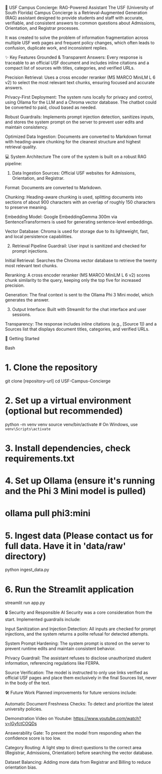 🏫 USF Campus Concierge: RAG-Powered Assistant
The USF (University of South Florida) Campus Concierge is a Retrieval-Augmented Generation (RAG) assistant designed to provide students and staff with accurate, verifiable, and consistent answers to common questions about Admissions, Orientation, and Registrar processes.

It was created to solve the problem of information fragmentation across multiple USF web pages and frequent policy changes, which often leads to confusion, duplicate work, and inconsistent replies.

✨ Key Features
Grounded & Transparent Answers: Every response is traceable to an official USF document and includes inline citations and a compact list of sources with titles, categories, and verified URLs.

Precision Retrieval: Uses a cross encoder reranker (MS MARCO MiniLM L 6 v2) to select the most relevant text chunks, ensuring focused and accurate answers.

Privacy-First Deployment: The system runs locally for privacy and control, using Ollama for the LLM and a Chroma vector database. The chatbot could be converted to paid, cloud based as needed.

Robust Guardrails: Implements prompt injection detection, sanitizes inputs, and stores the system prompt on the server to prevent user edits and maintain consistency.

Optimized Data Ingestion: Documents are converted to Markdown format with heading-aware chunking for the cleanest structure and highest retrieval quality.

💻 System Architecture
The core of the system is built on a robust RAG pipeline:

1. Data Ingestion
Sources: Official USF websites for Admissions, Orientation, and Registrar.

Format: Documents are converted to Markdown.

Chunking: Heading-aware chunking is used, splitting documents into sections of about 900 characters with an overlap of roughly 150 characters to preserve meaning.

Embedding Model: Google EmbeddingGemma 300m via SentenceTransformers is used for generating sentence-level embeddings.

Vector Database: Chroma is used for storage due to its lightweight, fast, and local persistence capabilities.

2. Retrieval Pipeline
Guardrail: User input is sanitized and checked for prompt injections.

Initial Retrieval: Searches the Chroma vector database to retrieve the twenty most relevant text chunks.

Reranking: A cross encoder reranker (MS MARCO MiniLM L 6 v2) scores chunk similarity to the query, keeping only the top five for increased precision.

Generation: The final context is sent to the Ollama Phi 3 Mini model, which generates the answer.

3. Output
Interface: Built with Streamlit for the chat interface and user sessions.

Transparency: The response includes inline citations (e.g., [Source 1]) and a Sources list that displays document titles, categories, and verified URLs.

🚀 Getting Started

Bash

# 1. Clone the repository
git clone [repository-url]
cd USF-Campus-Concierge

# 2. Set up a virtual environment (optional but recommended)
python -m venv venv
source venv/bin/activate  # On Windows, use `venv\Scripts\activate`

# 3. Install dependencies, check requirements.txt

# 4. Set up Ollama (ensure it's running and the Phi 3 Mini model is pulled)
# ollama pull phi3:mini

# 5. Ingest data (Please contact us for full data. Have it in 'data/raw' directory)
python ingest_data.py

# 6. Run the Streamlit application
streamlit run app.py

🔒 Security and Responsible AI
Security was a core consideration from the start. Implemented guardrails include:

Input Sanitization and Injection Detection: All inputs are checked for prompt injections, and the system returns a polite refusal for detected attempts.

System Prompt Hardening: The system prompt is stored on the server to prevent runtime edits and maintain consistent behavior.

Privacy Guardrail: The assistant refuses to disclose unauthorized student information, referencing regulations like FERPA.

Source Verification: The model is instructed to only use links verified as official USF pages and place them exclusively in the final Sources list, never in the body of the text.

🛠️ Future Work
Planned improvements for future versions include:

Automatic Document Freshness Checks: To detect and prioritize the latest university policies.

Demonstration Video on Youtube:  https://www.youtube.com/watch?v=lGyfctCOQDs

Answerability Gate: To prevent the model from responding when the confidence score is too low.

Category Routing: A light step to direct questions to the correct area (Registrar, Admissions, Orientation) before searching the vector database.

Dataset Balancing: Adding more data from Registrar and Billing to reduce orientation bias.
